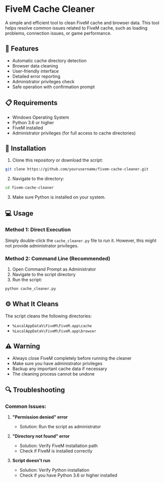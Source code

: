 # FiveM Cache Cleaner

A simple and efficient tool to clean FiveM cache and browser data. This tool helps resolve common issues related to FiveM cache, such as loading problems, connection issues, or game performance.

## 🌟 Features

- Automatic cache directory detection
- Browser data cleaning
- User-friendly interface
- Detailed error reporting
- Administrator privileges check
- Safe operation with confirmation prompt

## 📋 Requirements

- Windows Operating System
- Python 3.6 or higher
- FiveM installed
- Administrator privileges (for full access to cache directories)

## 🚀 Installation

1. Clone this repository or download the script:
```bash
git clone https://github.com/yourusername/fivem-cache-cleaner.git
```

2. Navigate to the directory:
```bash
cd fivem-cache-cleaner
```

3. Make sure Python is installed on your system.

## 💻 Usage

### Method 1: Direct Execution
Simply double-click the `cache_cleaner.py` file to run it. However, this might not provide administrator privileges.

### Method 2: Command Line (Recommended)
1. Open Command Prompt as Administrator
2. Navigate to the script directory
3. Run the script:
```bash
python cache_cleaner.py
```

## ⚙️ What It Cleans

The script cleans the following directories:
- `%LocalAppData%\FiveM\FiveM.app\cache`
- `%LocalAppData%\FiveM\FiveM.app\browser`

## ⚠️ Warning

- Always close FiveM completely before running the cleaner
- Make sure you have administrator privileges
- Backup any important cache data if necessary
- The cleaning process cannot be undone

## 🔍 Troubleshooting

### Common Issues:

1. **"Permission denied" error**
   - Solution: Run the script as administrator

2. **"Directory not found" error**
   - Solution: Verify FiveM installation path
   - Check if FiveM is installed correctly

3. **Script doesn't run**
   - Solution: Verify Python installation
   - Check if you have Python 3.6 or higher installed
